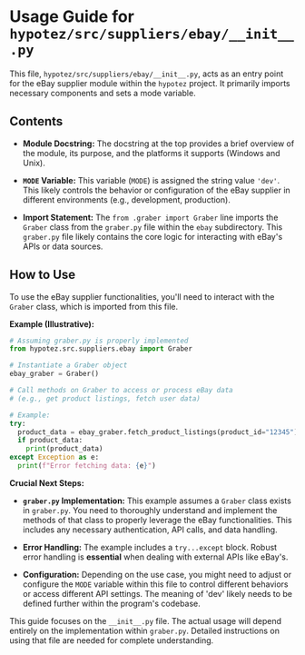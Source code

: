 # Usage Guide for `hypotez/src/suppliers/ebay/__init__.py`

This file, `hypotez/src/suppliers/ebay/__init__.py`, acts as an entry point for the eBay supplier module within the `hypotez` project.  It primarily imports necessary components and sets a mode variable.

## Contents

* **Module Docstring:**  The docstring at the top provides a brief overview of the module, its purpose, and the platforms it supports (Windows and Unix).

* **`MODE` Variable:** This variable (`MODE`) is assigned the string value `'dev'`.  This likely controls the behavior or configuration of the eBay supplier in different environments (e.g., development, production).


* **Import Statement:** The `from .graber import Graber` line imports the `Graber` class from the `graber.py` file within the `ebay` subdirectory. This `graber.py` file likely contains the core logic for interacting with eBay's APIs or data sources.


## How to Use

To use the eBay supplier functionalities, you'll need to interact with the `Graber` class, which is imported from this file.

**Example (Illustrative):**

```python
# Assuming graber.py is properly implemented
from hypotez.src.suppliers.ebay import Graber

# Instantiate a Graber object
ebay_graber = Graber()

# Call methods on Graber to access or process eBay data
# (e.g., get product listings, fetch user data)

# Example:
try:
  product_data = ebay_graber.fetch_product_listings(product_id="12345")
  if product_data:
    print(product_data)
except Exception as e:
  print(f"Error fetching data: {e}")
```

**Crucial Next Steps:**

* **`graber.py` Implementation:** This example assumes a `Graber` class exists in `graber.py`.  You need to thoroughly understand and implement the methods of that class to properly leverage the eBay functionalities.  This includes any necessary authentication, API calls, and data handling.

* **Error Handling:** The example includes a `try...except` block.  Robust error handling is **essential** when dealing with external APIs like eBay's.

* **Configuration:** Depending on the use case, you might need to adjust or configure the `MODE` variable within this file to control different behaviors or access different API settings. The meaning of 'dev' likely needs to be defined further within the program's codebase.


This guide focuses on the `__init__.py` file. The actual usage will depend entirely on the implementation within `graber.py`.  Detailed instructions on using that file are needed for complete understanding.